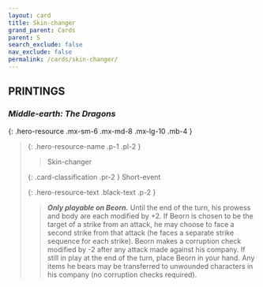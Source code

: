 ```yaml
---
layout: card
title: Skin-changer
grand_parent: Cards
parent: S
search_exclude: false
nav_exclude: false
permalink: /cards/skin-changer/
---
```


## PRINTINGS


### _Middle-earth: The Dragons_

{: .hero-resource .mx-sm-6 .mx-md-8 .mx-lg-10 .mb-4 }
> {: .hero-resource-name .p-1 .pl-2 }
> > <div class="card-mp"></div>
> > <div class="card-name">Skin-changer</div>
>
> {: .card-classification .pr-2 }
> Short-event
>
> {: .hero-resource-text .black-text .p-2 }
> > ***Only playable on Beorn.*** Until the end of the turn, his prowess and body are each modified by +2. If Beorn is chosen to be the target of a strike from an attack, he may choose to face a second strike from that attack (he faces a separate strike sequence for each strike). Beorn makes a corruption check modified by -2 after any attack made against his company. If still in play at the end of the turn, place Beorn in your hand. Any items he bears may be transferred to unwounded characters in his company (no corruption checks required). 
> 
